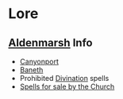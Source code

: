 # Lore
## [Aldenmarsh](aldenmarsh.md) Info
- [Canyonport](canyonport.md)
- [Baneth](baneth.md)
- Prohibited [Divination](divination.md) spells
- [Spells for sale by the Church](spell_sales.md)
